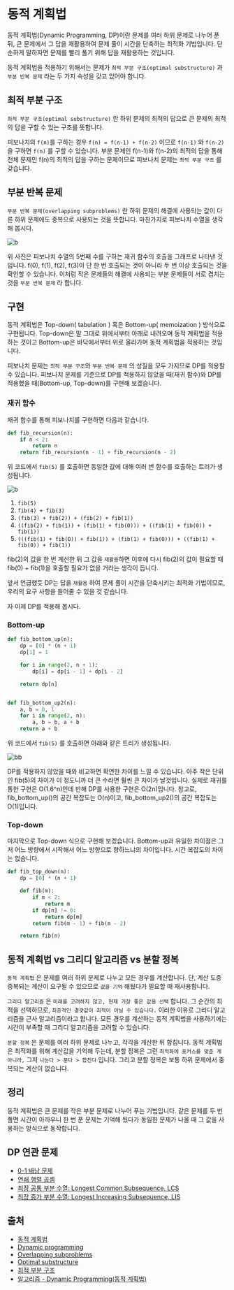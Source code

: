 # 동적 계획법

동적 계획법(Dynamic Programming, DP)이란 문제를 여러 하위 문제로 나누어 푼 뒤, 큰 문제에서 그 답을 재활용하여 문제 풀이 시간을 단축하는 최적화 기법입니다. 단순하게 말하자면 문제를 빨리 풀기
위해 답을 재활용하는 것입니다.

동적 계획법을 적용하기 위해서는 문제가 `최적 부분 구조(optimal substructure)` 과 `부분 반복 문제`
라는 두 가지 속성을 갖고 있어야 합니다.

## 최적 부분 구조

`최적 부분 구조(optimal substructure)` 란 하위 문제의 최적의 답으로 큰 문제의 최적의 답을 구할 수 있는 구조를 뜻합니다.

피보나치의 `f(n)`를 구하는 경우 `f(n) = f(n-1) + f(n-2)` 이므로
`f(n-1)` 와 `f(n-2)` 을 구하면 `f(n)` 를 구할 수 있습니다. 부분 문제인 f(n-1)와 f(n-2)의 최적의 답을 통해 전체 문제인 f(n)의 최적의 답을 구하는 문제이므로 피보나치
문제는 `최적 부분 구조` 를 갖습니다.

## 부분 반복 문제

`부분 반복 문제(overlapping subproblems)` 란 하위 문제의 해결에 사용되는 값이 다른 하위 문제에도 중복으로 사용되는 것을 뜻합니다. 마찬가지로 피보나치 수열을 생각해 봅시다.

![b](https://user-images.githubusercontent.com/50406129/233780742-438a72fb-9414-495f-81eb-b71e41406261.png)

위 사진은 피보나치 수열의 5번째 수를 구하는 재귀 함수의 호출을 그래프로 나타낸 것입니다. f(0), f(1), f(2), f(3)이 단 한 번 호출되는 것이 아니라 두 번 이상 호출되는 것을 확인할 수 있습니다.
이처럼 작은 문제들의 해결에 사용되는 부분 문제들이 서로 겹치는 것을
`부분 반복 문제` 라 합니다.

## 구현

동적 계획법은 Top-down( tabulation ) 혹은 Bottom-up( memoization ) 방식으로 구현됩니다. Top-down은 말 그대로 위에서부터 아래로 내려오며 동적 계획법을 적용하는 것이고
Bottom-up은 바닥에서부터 위로 올라가며 동적 계획법을 적용하는 것입니다.

피보나치 문제는 `최적 부분 구조`와 `부분 반복 문제` 의 성질을 모두 가지므로 DP를 적용할 수 있습니다. 피보나치 문제를 기준으로 DP를 적용하지 않았을 때(재귀 함수)와 DP를 적용했을 때(Bottom-up,
Top-down)를 구현해 보겠습니다.

### 재귀 함수

재귀 함수를 통해 피보나치를 구현하면 다음과 같습니다.

```python
def fib_recursion(n):
    if n < 2:
        return n
    return fib_recursion(n - 1) + fib_recursion(n - 2)
```

위 코드에서 `fib(5)` 를 호출하면 동일한 값에 대해 여러 번 함수를 호출하는 트리가 생성됩니다.

![b](https://user-images.githubusercontent.com/50406129/233780742-438a72fb-9414-495f-81eb-b71e41406261.png)

1. `fib(5)`
2. `fib(4) + fib(3)`
3. `(fib(3) + fib(2)) + (fib(2) + fib(1))`
4. `((fib(2) + fib(1)) + (fib(1) + fib(0))) + ((fib(1) + fib(0)) + fib(1))`
5. `(((fib(1) + fib(0)) + fib(1)) + (fib(1) + fib(0))) + ((fib(1) + fib(0)) + fib(1))`

fib(2)의 값을 한 번 계산한 뒤 그 값을 `재활용`하면 이후에 다시 fib(2)의 값이 필요할 때 fib(0) + fib(1)을 호출할 필요가 없을 거라는 생각이 듭니다.

앞서 언급했듯 DP는 답을 `재활용` 하여 문제 풀이 시간을 단축시키는 최적화 기법이므로, 우리의 요구 사항을 들어줄 수 있을 것 같습니다.

자 이제 DP를 적용해 봅시다.

### Bottom-up

```python
def fib_bottom_up(n):
    dp = [0] * (n + 1)
    dp[1] = 1

    for i in range(2, n + 1):
        dp[i] = dp[i - 1] + dp[i - 2]

    return dp[n]


def fib_bottom_up2(n):
    a, b = 0, 1
    for i in range(2, n):
        a, b = b, a + b
    return a + b
```

위 코드에서 `fib(5)` 를 호출하면 아래와 같은 트리가 생성됩니다.

![bb](https://user-images.githubusercontent.com/50406129/233783713-6aeb49b4-082d-4116-8166-eb844cd2b3d4.jpg)

DP를 적용하지 않았을 때와 비교하면 확연한 차이를 느낄 수 있습니다. 아주 작은 단위인 fib(5)의 차이가 이 정도니까 더 큰 수라면 훨씬 큰 차이가 날것입니다. 실제로 재귀를 통한 구현은 O(1.6^n)인데
반해 DP를 사용한 구현은 O(2n)입니다. 참고로, fib_bottom_up()의 공간 복잡도는 O(n)이고, fib_bottom_up2()의 공간 복잡도는 O(1)입니다.

### Top-down

마지막으로 Top-down 식으로 구현해 보겠습니다. Bottom-up과 유일한 차이점은 그저 어느 방향에서 시작해서 어느 방향으로 향하느냐의 차이입니다. 시간 복잡도의 차이는 없습니다.

```python
def fib_top_down(n):
    dp = [0] * (n + 1)

    def fib(m):
        if m < 2:
            return m
        if dp[n] != 0:
            return dp[m]
        return fib(m - 1) + fib(m - 2)

    return fib(n)
```

## 동적 계획법 vs 그리디 알고리즘 vs 분할 정복

`동적 계획법` 은 문제를 여러 하위 문제로 나누고 모든 경우를 계산합니다. 단, 계산 도중 중복되는 계산이 요구될 수 있으므로 `값을 기억` 해뒀다가 필요할 때 재사용합니다.

`그리디 알고리즘` 은 `미래를 고려하지 않고, 현재 가장 좋은 값을 선택` 합니다. 그 순간의 최적을 선택하므로, `최종적인 결괏값이 최적이 아닐 수 있습니다.`
이러한 이유로 그리디 알고리즘을 근사 알고리즘이라고 합니다. 모든 경우를 계산하는 동적 계획법을 사용하기에는 시간이 부족할 때 그리디 알고리즘을 고려할 수 있습니다.

`분할 정복` 은 문제를 여러 하위 문제로 나누고, 각각을 계산한 뒤 합칩니다. 동적 계획법은 최적화를 위해 계산값을 기억해 두는데, 분할 정복은 그런 `최적화에 포커스를 맞춘 게 아니라,`
그저 `나눈다 > 푼다 > 합친다` 입니다. 그리고 분할 정복은 보통 하위 문제에서 중복되는 계산이 없습니다.

## 정리

동적 계획법은 큰 문제를 작은 부분 문제로 나누어 푸는 기법입니다. 같은 문제를 두 번 풀면 시간이 아까우니 한 번 푼 문제는 기억해 뒀다가 동일한 문제가 나올 때 그 값을 사용하는 방식으로 동작합니다.

## DP 연관 문제

- [0-1 배낭 문제](https://github.com/haeseong123/algorithm/blob/main/dp/01_knapsack/01_knapsack.md)
- [연쇄 행렬 곱셈](https://github.com/haeseong123/algorithm/blob/main/dp/chained_matrix_multiplication/chained_matrix_multiplication.md)
- [최장 공통 부분 수열: Longest Common Subsequence, LCS](https://github.com/haeseong123/algorithm/blob/main/dp/lcs/lcs.md)
- [최장 증가 부분 수열: Longest Increasing Subsequence, LIS](https://github.com/haeseong123/algorithm/blob/main/dp/lis/lis.md)

## 출처

- [동적 계획법](https://ko.wikipedia.org/wiki/%EB%8F%99%EC%A0%81_%EA%B3%84%ED%9A%8D%EB%B2%95)
- [Dynamic programming](https://en.wikipedia.org/wiki/Dynamic_programming)
- [Overlapping subproblems](https://en.wikipedia.org/wiki/Overlapping_subproblems)
- [Optimal substructure](https://en.wikipedia.org/wiki/Optimal_substructure)
- [최적 부분 구조](https://namu.wiki/w/%EA%B7%B8%EB%A6%AC%EB%94%94%20%EC%95%8C%EA%B3%A0%EB%A6%AC%EC%A6%98#s-2.1)
- [알고리즘 - Dynamic Programming(동적 계획법)](https://hongjw1938.tistory.com/47)
